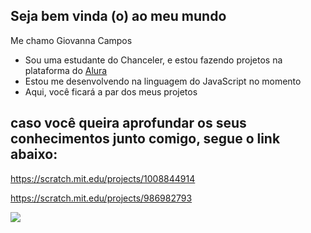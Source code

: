 ## Seja bem vinda (o) ao meu mundo 

Me chamo Giovanna Campos

- Sou uma estudante do Chanceler, e estou fazendo projetos na plataforma do [Alura](http;//www.alura.com.br)
- Estou me desenvolvendo na linguagem do JavaScript no momento
- Aqui, você ficará a par dos meus projetos

## caso você queira aprofundar os seus conhecimentos junto comigo, segue o link abaixo:

https://scratch.mit.edu/projects/1008844914

https://scratch.mit.edu/projects/986982793

![](https://tenor.com/view/jkslace-gif-22221093)
